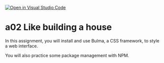 [![Open in Visual Studio Code](https://classroom.github.com/assets/open-in-vscode-f059dc9a6f8d3a56e377f745f24479a46679e63a5d9fe6f495e02850cd0d8118.svg)](https://classroom.github.com/online_ide?assignment_repo_id=5622849&assignment_repo_type=AssignmentRepo)
# a02 Like building a house

In this assignment, you will install and use Bulma, a CSS framework, to style a web interface.

You will also practice some package management with NPM. 
